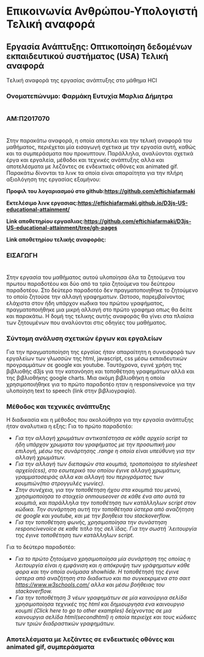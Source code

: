 # Επικοινωνία Ανθρώπου-Υπολογιστή Τελική αναφορά
## Εργασία Ανάπτυξης: Οπτικοποίηση δεδομένων εκπαιδευτικού συστήματος (USA) Τελική αναφορά

Tελική αναφορά της εργασίας ανάπτυξης στο μάθημα HCI

### Ονοματεπώνυμο: Φαρμάκη Ευτυχία Μαρλια Δήμητρα
#
### ΑΜ:Π2017070
#
Στην παρακάτω αναφορά, η οποία αποτελει και την τελική αναφορά του μαθήματος, περιέχεται μία εισαγωγή σχετικα με την εργασία αυτή, καθώς και τα συμπεράσματα που προκυπτουν. Παράλληλα, αναλύονται σχετικά έργα και εργαλεία, μέθοδοι και τεχνικές ανάπτυξης αλλα και αποτελέσματα με λεζάντες σε ενδεικτικές οθόνες και animated gif. Παρακάτω δίνονται τα λινκ τα οποία είναι απαραίτητα για την πλήρη αξιολόγηση της εργασίας εξαμήνου:

**Προφιλ του λογαριασμού στο github:https://github.com/eftichiafarmaki**

**Εκτελέσιμο λινκ εργασιας:https://eftichiafarmaki.github.io/D3js-US-educational-attainment/**

**Link αποθετηρίου εργασλιας:https://github.com/eftichiafarmaki/D3js-US-educational-attainment/tree/gh-pages**

**Link αποθετηρίου τελικής αναφοράς:**

### ΕΙΣΑΓΩΓΗ
#

Στην εργασία του μαθήματος αυτού υλοποίησα όλα τα ζητούμενα του πρωτου παραδοτέου και δύο από τα τρία ζητούμενα του δεύτερου παραδοτέου.
Στο δεύτερο παραδοτέο δεν πραγματοποιηθηκε το ζητούμενο το οποίο ζητούσε την αλλαγή γραφηματων. Ωστοσο, παρεμβαίνοντας ελάχιστα στον ήδη υπάρχον κωδικα του πρώτου γραφήματος, πραγματοποιήθηκε μια μικρή αλλαγή στο πρώτο γραφημα οπως θα δείτε και παρακάτω. 
Η δομή της τελικης αυτής αναφοράς θα γίνει στα πλαίσια των ζητουμένων που αναλύονται στις οδηγίες του μαθήματος. 

### Σύντομη ανάλυση σχετικών έργων και εργαλείων

Για την πραγματοποίηση της εργσίας ήταν απαραίτητη η συνεισφορά των εργαλείων των γλωσσών της html, javascript, css μέσω εκπαιδευτικών προγραμμάτων σε google και youtube. Ταυτόχρονα, εγινέ χρήση της βιβλιοθής d3js για την κατανόηση και τοποθέτηση γραφημάτων αλλά και της βιβλιοθήκης google charts. Μια ακόμη βιβλιοθήκη η οποία χρησιμοποιήθηκε για το πρώτο παραδοτέο ηταν η responsivevoice για την υλοποίηση text to speech (link στην βιβλιογραφία).

### Μέθοδος και τεχνικές ανάπτυξης

H διαδικασία και η μέθοδος που ακολούθησα για την εργασία ανάπτυξης ήταν αναλυτικα η εξης:
Για το πρώτο παραδοτέο:
* *Για την αλλαγή χρωμάτων αντικατέστησα σε κάθε αρχείο script τα ήδη υπάρχον χρωματα του γραφήματος με την προσωπική μου επιλογή, μέσω της συνάρτησης .range η οποία είναι υπεύθυνη για την αλλαγή χρωμάτων.*
* *Για την αλλαγή των διεπαφών στα κουμπιά, τροποποίησα το stylesheet αρχείο(css), στο εσωτερικό του οποίου έγινε αλλαγή χρωμάτων, γραμματοσειράς αλλα και αλλαγή του περιγράματος των κουμπιών(πιο στρογγυλές γωνίες).*
* *Στην συνέχεια, για την τοποθέτηση ήχου στα κουμπιά του μενού, χρησιμοποίησα το στοιχείο onmouseover σε κάθε ένα απο αυτά τα κουμπιά, και παράλληλα την τοποθέτηση των κατάλληλων script στον κώδικα. Την συνάρτηση αυτή την τοποθέτησα ύστερα από αναζήτηση σε google και youtube, και με την βοηθεια του stackoverflow.*
* *Για την τοποθέτηση φωνής, χρησιμοποίησα την συνάστηση responcivevoice σε καθε τιτλο της σελ΄ίδας. Για την σωστή ΄λειτουργία της έγινε τοποθέτηση των κατάλληλων script.*

Για το δεύτερο παραδοτέο:
* *Για το πρώτο ζητούμενο χρησιμοποίησα μία συνάρτηση της οποίας η λειτουργία είναι η εμφάνιση και η απόκρυψη των γράφηματων κάθε φορα και την οποία ονόμασα showhide. Η τοποθέτησή της έγινε ύστερα από αναζήτηση στο διαδικτυο και πιο συγκεκριμενα στο σαιτ https://www.w3schools.com/ αλλα και μέσω βοήθειας του stackoverflow.*
* *Για την τοποθέτηση 3 νέων γραφημάτων σε μία καινούργια σελίδα χρησιμοποίησα τεχνικές της html και δημιουργησα ενα καινουργιο κουμπί (Click here to go to other examples) δείχνοντας σε μια καινουργια σελίδα html(secondhtml) η οποία περιείχε και τους κώδικες των τριών διαδραστικών γραφημάτων.*

### Aποτελέσματα με λεζάντες σε ενδεικτικές οθόνες και animated gif, συμπεράσματα







